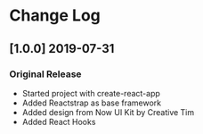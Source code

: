 # Change Log

## [1.0.0] 2019-07-31
### Original Release
- Started project with create-react-app
- Added Reactstrap as base framework
- Added design from Now UI Kit by Creative Tim
- Added React Hooks
